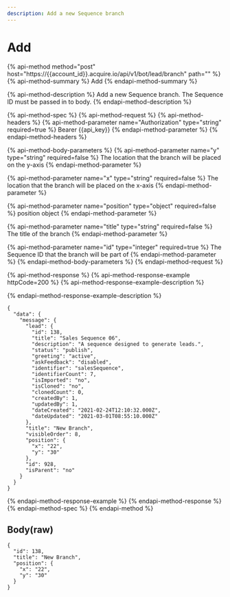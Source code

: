 ```yaml
---
description: Add a new Sequence branch
---
```


# Add

{% api-method method="post" host="https://{{account\_id}}.acquire.io/api/v1/bot/lead/branch" path="" %}
{% api-method-summary %}
Add
{% endapi-method-summary %}

{% api-method-description %}
Add a new Sequence branch. The Sequence ID must be passed in to body. 
{% endapi-method-description %}

{% api-method-spec %}
{% api-method-request %}
{% api-method-headers %}
{% api-method-parameter name="Authorization" type="string" required=true %}
Bearer {{api\_key}}
{% endapi-method-parameter %}
{% endapi-method-headers %}

{% api-method-body-parameters %}
{% api-method-parameter name="y" type="string" required=false %}
The location that the branch will be placed on the y-axis
{% endapi-method-parameter %}

{% api-method-parameter name="x" type="string" required=false %}
The location that the branch will be placed on the x-axis
{% endapi-method-parameter %}

{% api-method-parameter name="position" type="object" required=false %}
position object
{% endapi-method-parameter %}

{% api-method-parameter name="title" type="string" required=false %}
The title of the branch
{% endapi-method-parameter %}

{% api-method-parameter name="id" type="integer" required=true %}
The Sequence ID that the branch will be part of
{% endapi-method-parameter %}
{% endapi-method-body-parameters %}
{% endapi-method-request %}

{% api-method-response %}
{% api-method-response-example httpCode=200 %}
{% api-method-response-example-description %}

{% endapi-method-response-example-description %}

```
{
  "data": {
    "message": {
      "lead": {
        "id": 138,
        "title": "Sales Sequence 06",
        "description": "A sequence designed to generate leads.",
        "status": "publish",
        "greeting": "active",
        "askFeedback": "disabled",
        "identifier": "salesSequence",
        "identifierCount": 7,
        "isImported": "no",
        "isCloned": "no",
        "clonedCount": 0,
        "createdBy": 1,
        "updatedBy": 1,
        "dateCreated": "2021-02-24T12:10:32.000Z",
        "dateUpdated": "2021-03-01T08:55:10.000Z"
      },
      "title": "New Branch",
      "visibleOrder": 8,
      "position": {
        "x": "22",
        "y": "30"
      },
      "id": 928,
      "isParent": "no"
    }
  }
}

```
{% endapi-method-response-example %}
{% endapi-method-response %}
{% endapi-method-spec %}
{% endapi-method %}

## Body\(raw\)

```text
{
  "id": 138,
  "title": "New Branch",
  "position": {
    "x": "22",
    "y": "30"
  }
}

```



